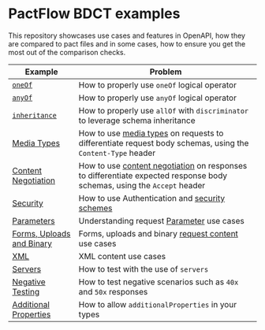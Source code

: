# PactFlow BDCT examples

This repository showcases use cases and features in OpenAPI, how they are compared to pact files and in some cases, how to ensure you get the most out of the comparison checks.

| Example | Problem | 
|---------|---------|
| [`oneOf`](./examples/oneOf) | How to properly use `oneOf` logical operator |
| [`anyOf`](./examples/anyOf) | How to properly use `anyOf` logical operator |
| [`inheritance`](./examples/inheritance) | How to properly use `allOf` with `discriminator` to leverage schema inheritance |
| [Media Types](./examples/mediaTypes) | How to use [media types](https://developer.mozilla.org/en-US/docs/Web/HTTP/Basics_of_HTTP/MIME_types) on requests to differentiate request body schemas, using the `Content-Type` header |
| [Content Negotiation](./examples/contentNegotiation) | How to use [content negotiation](https://developer.mozilla.org/en-US/docs/Web/HTTP/Content_negotiation) on responses to differentiate expected response body schemas, using the `Accept` header |
| [Security](./examples/security) | How to use Authentication and [security schemes](https://swagger.io/docs/specification/authentication/) |
| [Parameters](./examples/parameters) | Understanding request [Parameter](https://swagger.io/docs/specification/describing-parameters/) use cases |
| [Forms, Uploads and Binary](./examples/forms) | Forms, uploads and binary [request content](https://swagger.io/docs/specification/describing-request-body/) use cases |
| [XML](./examples/xml) | XML content use cases |
| [Servers](./examples/servers) | How to test with the use of `servers` |
| [Negative Testing](./examples/negative) | How to test negative scenarios such as `40x` and `50x` responses |
| [Additional Properties](./examples/additionalProperties) | How to allow `additionalProperties` in your types |
